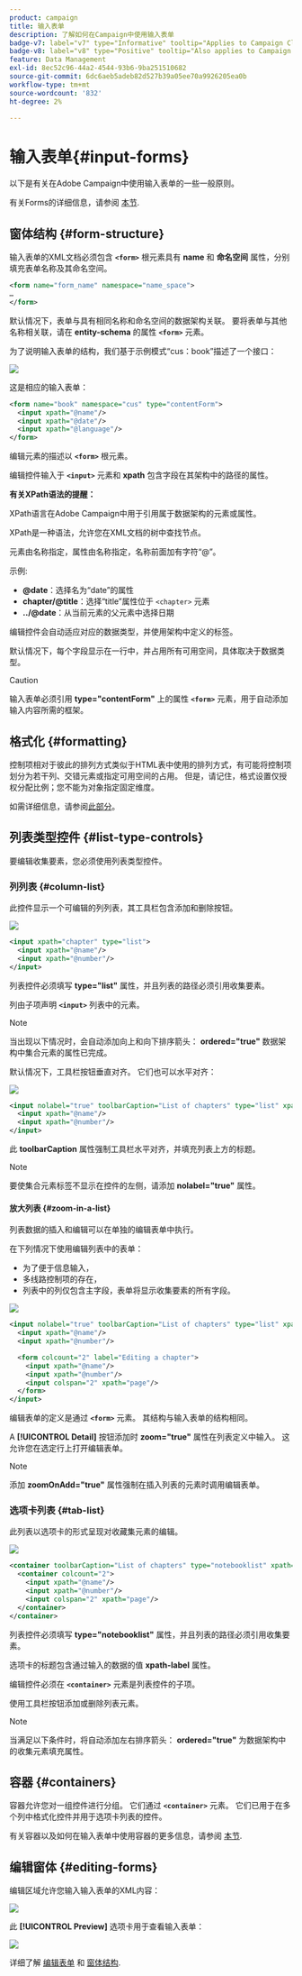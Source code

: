 ```yaml
---
product: campaign
title: 输入表单
description: 了解如何在Campaign中使用输入表单
badge-v7: label="v7" type="Informative" tooltip="Applies to Campaign Classic v7"
badge-v8: label="v8" type="Positive" tooltip="Also applies to Campaign v8"
feature: Data Management
exl-id: 8ec52c96-44a2-4544-93b6-9ba251510682
source-git-commit: 6dc6aeb5adeb82d527b39a05ee70a9926205ea0b
workflow-type: tm+mt
source-wordcount: '832'
ht-degree: 2%

---
```


# 输入表单{#input-forms}



以下是有关在Adobe Campaign中使用输入表单的一些一般原则。

有关Forms的详细信息，请参阅 [本节](../../configuration/using/identifying-a-form.md).

## 窗体结构 {#form-structure}

输入表单的XML文档必须包含 **`<form>`** 根元素具有 **name** 和 **命名空间** 属性，分别填充表单名称及其命名空间。

```xml
<form name="form_name" namespace="name_space">
…
</form>
```

默认情况下，表单与具有相同名称和命名空间的数据架构关联。 要将表单与其他名称相关联，请在 **entity-schema** 的属性 **`<form>`** 元素。

为了说明输入表单的结构，我们基于示例模式“cus：book”描述了一个接口：

![](assets/d_ncs_content_form1.png)

这是相应的输入表单：

```xml
<form name="book" namespace="cus" type="contentForm">
  <input xpath="@name"/>
  <input xpath="@date"/>
  <input xpath="@language"/>
</form>
```

编辑元素的描述以 **`<form>`** 根元素。

编辑控件输入于 **`<input>`** 元素和 **xpath** 包含字段在其架构中的路径的属性。

**有关XPath语法的提醒：**

XPath语言在Adobe Campaign中用于引用属于数据架构的元素或属性。

XPath是一种语法，允许您在XML文档的树中查找节点。

元素由名称指定，属性由名称指定，名称前面加有字符“@”。

示例:

* **@date**：选择名为“date”的属性
* **chapter/@title**：选择“title”属性位于 `<chapter>` 元素
* **../@date**：从当前元素的父元素中选择日期

编辑控件会自动适应对应的数据类型，并使用架构中定义的标签。

默认情况下，每个字段显示在一行中，并占用所有可用空间，具体取决于数据类型。

>[!CAUTION]
>
>输入表单必须引用 **type=&quot;contentForm&quot;** 上的属性 **`<form>`** 元素，用于自动添加输入内容所需的框架。

## 格式化 {#formatting}

控制项相对于彼此的排列方式类似于HTML表中使用的排列方式，有可能将控制项划分为若干列、交错元素或指定可用空间的占用。 但是，请记住，格式设置仅授权分配比例；您不能为对象指定固定维度。

如需详细信息，请参阅[此部分](../../configuration/using/form-structure.md#formatting)。

## 列表类型控件 {#list-type-controls}

要编辑收集要素，您必须使用列表类型控件。

### 列列表 {#column-list}

此控件显示一个可编辑的列列表，其工具栏包含添加和删除按钮。

![](assets/d_ncs_content_form4.png)

```xml
<input xpath="chapter" type="list">
  <input xpath="@name"/>
  <input xpath="@number"/>
</input>
```

列表控件必须填写 **type=&quot;list&quot;** 属性，并且列表的路径必须引用收集要素。

列由子项声明 **`<input>`** 列表中的元素。

>[!NOTE]
>
>当出现以下情况时，会自动添加向上和向下排序箭头： **ordered=&quot;true&quot;** 数据架构中集合元素的属性已完成。

默认情况下，工具栏按钮垂直对齐。 它们也可以水平对齐：

![](assets/d_ncs_content_form5.png)

```xml
<input nolabel="true" toolbarCaption="List of chapters" type="list" xpath="chapter">
  <input xpath="@name"/>
  <input xpath="@number"/>
</input>
```

此 **toolbarCaption** 属性强制工具栏水平对齐，并填充列表上方的标题。

>[!NOTE]
>
>要使集合元素标签不显示在控件的左侧，请添加 **nolabel=&quot;true&quot;** 属性。

#### 放大列表 {#zoom-in-a-list}

列表数据的插入和编辑可以在单独的编辑表单中执行。

在下列情况下使用编辑列表中的表单：

* 为了便于信息输入，
* 多线路控制项的存在，
* 列表中的列仅包含主字段，表单将显示收集要素的所有字段。

![](assets/d_ncs_content_form7.png)

```xml
<input nolabel="true" toolbarCaption="List of chapters" type="list" xpath="chapter" zoom="true" zoomOnAdd="true">
  <input xpath="@name"/>
  <input xpath="@number"/>

  <form colcount="2" label="Editing a chapter">
    <input xpath="@name"/>
    <input xpath="@number"/>
    <input colspan="2" xpath="page"/>
  </form>
</input>
```

编辑表单的定义是通过 **`<form>`** 元素。 其结构与输入表单的结构相同。

A **[!UICONTROL Detail]** 按钮添加时 **zoom=&quot;true&quot;** 属性在列表定义中输入。 这允许您在选定行上打开编辑表单。

>[!NOTE]
>
>添加 **zoomOnAdd=&quot;true&quot;** 属性强制在插入列表的元素时调用编辑表单。

### 选项卡列表 {#tab-list}

此列表以选项卡的形式呈现对收藏集元素的编辑。

![](assets/d_ncs_content_form6.png)

```xml
<container toolbarCaption="List of chapters" type="notebooklist" xpath="chapter" xpath-label="@name">
  <container colcount="2">
    <input xpath="@name"/>
    <input xpath="@number"/>
    <input colspan="2" xpath="page"/>
  </container>
</container>
```

列表控件必须填写 **type=&quot;notebooklist&quot;** 属性，并且列表的路径必须引用收集要素。

选项卡的标题包含通过输入的数据的值 **xpath-label** 属性。

编辑控件必须在 **`<container>`** 元素是列表控件的子项。

使用工具栏按钮添加或删除列表元素。

>[!NOTE]
>
>当满足以下条件时，将自动添加左右排序箭头： **ordered=&quot;true&quot;** 为数据架构中的收集元素填充属性。

## 容器 {#containers}

容器允许您对一组控件进行分组。 它们通过 **`<container>`** 元素。 它们已用于在多个列中格式化控件并用于选项卡列表的控件。

有关容器以及如何在输入表单中使用容器的更多信息，请参阅 [本节](../../configuration/using/form-structure.md#containers).

## 编辑窗体 {#editing-forms}

编辑区域允许您输入输入表单的XML内容：

![](assets/d_ncs_content_form12.png)

此 **[!UICONTROL Preview]** 选项卡用于查看输入表单：

![](assets/d_ncs_content_form13.png)

详细了解 [编辑表单](../../configuration/using/editing-forms.md) 和 [窗体结构](../../configuration/using/form-structure.md).
